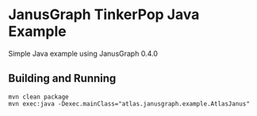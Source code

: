 # JanusGraph TinkerPop Java Example

Simple Java example using JanusGraph 0.4.0


## Building and Running

```
mvn clean package
mvn exec:java -Dexec.mainClass="atlas.janusgraph.example.AtlasJanus"
```

